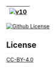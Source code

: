 | [![v10](https://setetres.s3.amazonaws.com/setetres.st/img/share-v10.png?v=1&raw=true)](http://setetres.st) |
| ----------------------------------------------------------------------------------------------------------- |

[![Github License](https://img.shields.io/github/license/setetres/v10.svg?v=2)](https://github.com/setetres/v10/blob/master/LICENSE)

License
-------

[CC-BY-4.0]

[http://setetres.st]: http://setetres.st
[CC-BY-4.0]: http://creativecommons.org/licenses/by/4.0
